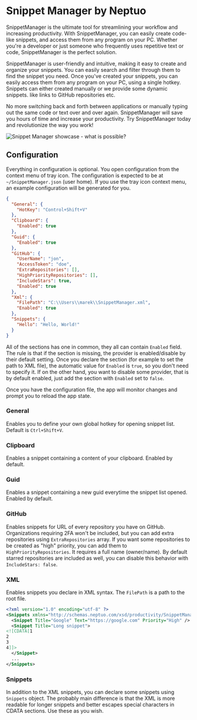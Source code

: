 # Snippet Manager by Neptuo

SnippetManager is the ultimate tool for streamlining your workflow and increasing productivity. With SnippetManager, you can easily create code-like snippets, and access them from any program on your PC. Whether you're a developer or just someone who frequently uses repetitive text or code, SnippetManager is the perfect solution.

SnippetManager is user-friendly and intuitive, making it easy to create and organize your snippets. You can easily search and filter through them to find the snippet you need. Once you've created your snippets, you can easily access them from any program on your PC, using a single hotkey. Snippets can either created manually or we provide some dynamic snippets. like links to GitHub repositories etc.

No more switching back and forth between applications or manually typing out the same code or text over and over again. SnippetManager will save you hours of time and increase your productivity. Try SnippetManager today and revolutionize the way you work!

![Snippet Manager showcase - what is possible?](https://user-images.githubusercontent.com/10020471/214050737-f68f695c-6c07-43ec-9627-8bc5d7d6c7d8.gif)

## Configuration

Everything in configuration is optional. You open configuration from the context menu of tray icon.
The configuration is expected to be at `~/SnippetManager.json` (user home). If you use the tray icon context menu, an example configuration will be generated for you.

```json
{
  "General": {
    "HotKey": "Control+Shift+V"
  },
  "Clipboard": {
    "Enabled": true
  },
  "Guid": {
    "Enabled": true
  },
  "GitHub": {
    "UserName": "jon",
    "AccessToken": "doe",
    "ExtraRepositories": [],
    "HighPriorityRepositories": [],
    "IncludeStars": true,
    "Enabled": true
  },
  "Xml": {
    "FilePath": "C:\\Users\\marek\\SnippetManager.xml",
    "Enabled": true
  },
  "Snippets": {
    "Hello": "Hello, World!"
  }
}
```

All of the sections has one in common, they all can contain `Enabled` field. The rule is that if the section is missing, the provider is enabled/disable by their default setting. Once you declare the section (for example to set the path to XML file), the automatic value for `Enabled` is `true`, so you don't need to specify it. If on the other hand, you want to disable some provider, that is by default enabled, just add the section with `Enabled` set to `false`.

Once you have the configuration file, the app will monitor changes and prompt you to reload the app state.

### General

Enables you to define your own global hotkey for opening snippet list. Default is `Ctrl+Shift+V`.

### Clipboard

Enables a snippet containing a content of your clipboard. Enabled by default.

### Guid

Enables a snippet containing a new guid everytime the snippet list opened. Enabled by default.

### GitHub

Enables snippets for URL of every repository you have on GitHub. Organizations requiring 2FA won't be included, but you can add extra repositories using `ExtraRepositories` array.
If you want some repositories to be created as "high" priority, you can add them to `HighPriorityRepositories`. It requires a full name (owner/name).
By default starred repositories are included as well, you can disable this behavior with `IncludeStars: false`.

### XML

Enables snippets you declare in XML syntax. The `FilePath` is a path to the root file. 

```xml
<?xml version="1.0" encoding="utf-8" ?>
<Snippets xmlns="http://schemas.neptuo.com/xsd/productivity/SnippetManager.xsd">
  <Snippet Title="Google" Text="https://google.com" Priority="High" />
  <Snippet Title="Long snippet">
<![CDATA[1
2
3
4]]>
  </Snippet>
  ...
</Snippets>
```

### Snippets

In addition to the XML snippets, you can declare some snippets using `Snippets` object. The probably main difference is that the XML is more readable for longer snippets and better escapes special characters in CDATA sections. Use these as you wish.

